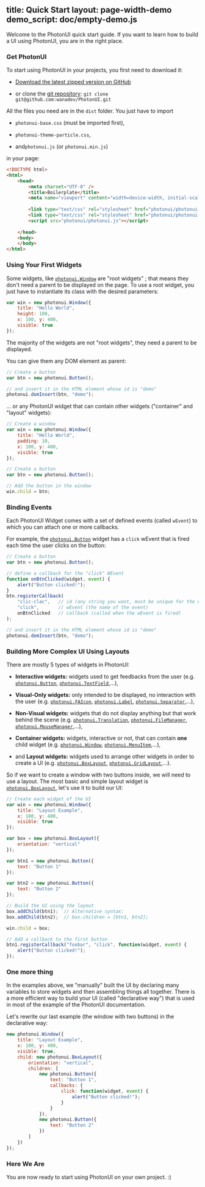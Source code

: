 title: Quick Start
layout: page-width-demo
demo_script: doc/empty-demo.js
---

Welcome to the PhotonUI quick start guide. If you want to learn how to build a UI using PhotonUI, you are in the right place.


### Get PhotonUI

To start using PhotonUI in your projects, you first need to download it:

* [Download the latest zipped version on GitHub][zip]

* or clone the [git repository][gh]: `git clone git@github.com:wanadev/PhotonUI.git`

All the files you need are in the `dist` folder. You just have to import

* `photonui-base.css` (must be imported first),

* `photonui-theme-particle.css`,

* and`photonui.js` (or `photonui.min.js`)

in your page:


```html
<!DOCTYPE html>
<html>
    <head>
        <meta charset="UTF-8" />
        <title>Boilerplate</title>
        <meta name="viewport" content="width=device-width, initial-scale=1.0" />
        
        <link type="text/css" rel="stylesheet" href="photonui/photonui-base.css" />
        <link type="text/css" rel="stylesheet" href="photonui/photonui-theme-particle.css" />
        <script src="photonui/photonui.js"></script>
        
    </head>
    <body>
    </body>
</html>
```

[zip]: https://github.com/wanadev/PhotonUI/archive/master.zip
[gh]: https://github.com/wanadev/PhotonUI


### Using Your First Widgets

Some widgets, like [`photonui.Window`][doc-window] are "root widgets" ; that means they don't need a parent to be displayed on the page. To use a root widget, you just have to instantiate its class with the desired parameters:

```javascript
var win = new photonui.Window({
    title: "Hello World",
    height: 100,
    x: 100, y: 400,
    visible: true
});
```

The majority of the widgets are not "root widgets", they need a parent to be displayed.

You can give them any DOM element as parent:

```javascript
// Create a button
var btn = new photonui.Button();

// and insert it in the HTML element whose id is "demo"
photonui.domInsert(btn, "demo");
```

... or any PhotonUI widget that can contain other widgets ("container" and "layout" widgets):

```javascript
// Create a window
var win = new photonui.Window({
    title: "Hello World",
    padding: 10,
    x: 100, y: 400,
    visible: true
});

// Create a button
var btn = new photonui.Button();

// Add the button in the window
win.child = btn;
```


### Binding Events

Each PhotonUI Widget comes with a set of defined events (called `wEvent`) to which you can attach one or more callbacks.

For example, the [`photonui.Button`][doc-button] widget has a `click` wEvent that is fired each time the user clicks on the button:

```javascript
// Create a button
var btn = new photonui.Button();

// define a callback for the "click" WEvent
function onBtnClicked(widget, event) {
    alert("Button clicked!");
}
btn.registerCallback(
    "clic-clac",   // id (any string you want, must be unique for the widget)
    "click",       // wEvent (the name of the event)
    onBtnClicked   // callback (called when the wEvent is fired)
);

// and insert it in the HTML element whose id is "demo"
photonui.domInsert(btn, "demo");
```


### Building More Complex UI Using Layouts

There are mostly 5 types of widgets in PhotonUI:

* **Interactive widgets:** widgets used to get feedbacks from the user (e.g. [`photonui.Button`][doc-button], [`photonui.TextField`][doc-textfield],...),

* **Visual-Only widgets:** only intended to be displayed, no interaction with the user (e.g. [`photonui.FAIcon`][doc-faicon], [`photonui.Label`][doc-label], [`photonui.Separator`][doc-separator],...),

* **Non-Visual widgets:** widgets that do not display anything but that work behind the scene (e.g. [`photonui.Translation`][doc-translation], [`photonui.FileManager`][doc-filemanager], [`photonui.MouseManager`][doc-mousemanager],...),

* **Container widgets:** widgets, interactive or not, that can contain **one** child widget (e.g. [`photonui.Window`][doc-window], [`photonui.MenuItem`][doc-menuitem],...),

* and **Layout widgets:** widgets used to arrange other widgets in order to create a UI (e.g. [`photonui.BoxLayout`][doc-boxlayout], [`photonui.GridLayout`][doc-gridlayout],...).


So if we want to create a window with two buttons inside, we will need to use a layout. The most basic and simple layout widget is [`photonui.BoxLayout`][doc-boxlayout], let's use it to build our UI:


```javascript
// Create each widget of the UI
var win = new photonui.Window({
    title: "Layout Example",
    x: 100, y: 400,
    visible: true
});

var box = new photonui.BoxLayout({
    orientation: "vertical"
});

var btn1 = new photonui.Button({
    text: "Button 1"
});

var btn2 = new photonui.Button({
    text: "Button 2"
});

// Build the UI using the layout
box.addChild(btn1);  // Alternative syntax:
box.addChild(btn2);  // box.children = [btn1, btn2];

win.child = box;

// Add a callback to the first button
btn1.registerCallback("foobar", "click", function(widget, event) {
    alert("Button clicked!");
});
```


### One more thing

In the examples above, we "manually" built the UI by declaring many variables to store widgets and then assembling things all together. There is a more efficient way to build your UI (called "declarative way") that is used in most of the example of the PhotonUI documentation.

Let's rewrite our last example (the window with two buttons) in the declarative way:

```javascript
new photonui.Window({
    title: "Layout Example",
    x: 100, y: 400,
    visible: true,
    child: new photonui.BoxLayout({
        orientation: "vertical",
        children: [
            new photonui.Button({
                text: "Button 1",
                callbacks: {
                    click: function(widget, event) {
                        alert("Button clicked!");
                    }
                }
            }),
            new photonui.Button({
                text: "Button 2"
            })
        ]
    })
});
```


### Here We Are

You are now ready to start using PhotonUI on your own project. :)



[doc-window]: widgets/window.html
[doc-button]: widgets/button.html
[doc-translation]: widgets/translation.html
[doc-faicon]: widgets/faicon.html
[doc-boxlayout]: ../ref/classes/photonui.BoxLayout.html
[doc-gridlayout]: ../ref/classes/photonui.GridLayout.html
[doc-separator]: widgets/separator.html
[doc-label]: ../ref/classes/photonui.Label.html
[doc-textfield]: widgets/textfield.html
[doc-menuitem]: ../ref/classes/photonui.MenuItem.html
[doc-filemanager]: ../ref/classes/photonui.FileManager.html
[doc-mousemanager]: ../ref/classes/photonui.MouseManager.html


